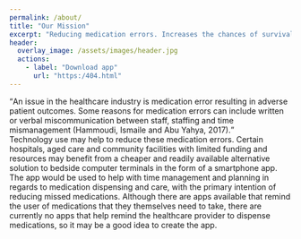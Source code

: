 ```yaml
---
permalink: /about/
title: "Our Mission"
excerpt: "Reducing medication errors. Increases the chances of survival."
header:
  overlay_image: /assets/images/header.jpg
  actions:
    - label: "Download app"
      url: "https:/404.html"
---
```


<q>An issue in the healthcare industry is medication error resulting in adverse patient outcomes. Some reasons for medication errors can include written or verbal miscommunication between staff, staffing and time mismanagement (Hammoudi, Ismaile and Abu Yahya, 2017).</q>
<br>Technology use may help to reduce these medication errors. Certain hospitals, aged care and community facilities with limited funding and resources may benefit from a cheaper and readily available alternative solution to bedside computer terminals in the form of a smartphone app. The app would be used to help with time management and planning in regards to medication dispensing and care, with the primary intention of reducing missed medications. Although there are apps available that remind the user of medications that they themselves need to take, there are currently no apps that help remind the healthcare provider to dispense medications, so it may be a good idea to create the app.
